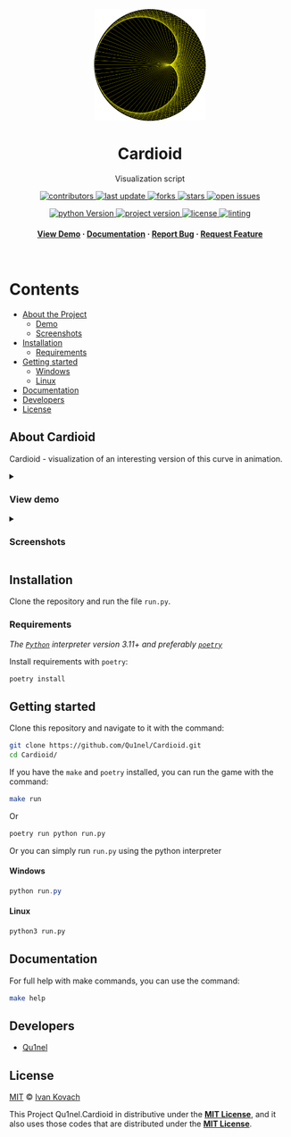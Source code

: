 <div align="center">
  <img src=".github/assets/logo.png" alt="logo" width="200px" height="auto" />
  <h1>Cardioid</h1>

  <p>Visualization script</p>

<!-- Badges -->
<p>
  <a href="https://github.com/Qu1nel/Cardioid/graphs/contributors">
    <img src="https://img.shields.io/github/contributors/Qu1nel/Cardioid" alt="contributors" />
  </a>
  <a href="https://github.com/Qu1nel/Cardioid/commits/main">
    <img src="https://img.shields.io/github/last-commit/Qu1nel/Cardioid" alt="last update" />
  </a>
  <a href="https://github.com/Qu1nel/Cardioid/network/members">
    <img src="https://img.shields.io/github/forks/Qu1nel/Cardioid" alt="forks" />
  </a>
  <a href="https://github.com/Qu1nel/Cardioid/stargazers">
    <img src="https://img.shields.io/github/stars/Qu1nel/Cardioid" alt="stars" />
  </a>
  <a href="https://github.com/Qu1nel/Cardioid/issues/">
    <img src="https://img.shields.io/github/issues/Qu1nel/Cardioid" alt="open issues" />
  </a>
</p>

<p>
  <a href="https://www.python.org/downloads/release/python-3110/" >
    <img src="https://img.shields.io/badge/Python-3.11%2B-blueviolet" alt="python Version" />
  <a>
  <a href="https://github.com/Qu1nel/Cardioid/releases/">
    <img src="https://img.shields.io/github/v/release/Qu1nel/Cardioid" alt="project version" />
  <a>
  <a href="https://github.com/Qu1nel/Cardioid/blob/main/LICENSE">
    <img src="https://img.shields.io/github/license/Qu1nel/Cardioid?color=g" alt="license" />
  </a>
  <a href="">
    <img src="https://img.shields.io/github/actions/workflow/status/Qu1nel/Cardioid/python_linting.yml" alt="linting" />
  </a>
</p>

<h4>
  <a href="#view-demo">View Demo</a>
  <span> · </span>
  <a href="#documentation">Documentation</a>
  <span> · </span>
  <a href="https://github.com/Qu1nel/Cardioid/issues/">Report Bug</a>
  <span> · </span>
  <a href="https://github.com/Qu1nel/Cardioid/issues/">Request Feature</a>
</h4>
</div>

<br />

<!-- Table of Contents -->

# Contents

- [About the Project](#about-tictactoe)
  - [Demo](#view-demo)
  - [Screenshots](#screenshots)
- [Installation](#installation)
  - [Requirements](#requirements)
- [Getting started](#getting-started)
  - [Windows](#windows)
  - [Linux](#linux)
- [Documentation](#documentation)
- [Developers](#developers)
- [License](#license)

## About Cardioid

Cardioid - visualization of an interesting version of this curve in animation.

<details>
  <summary><h3 id="view-demo">View demo</h3></summary>
  <div align="center">
    <img src=".github/assets/demo.gif" alt="gif_demo" width="500px" />
  </div>
</details>

<details>
  <summary><h3 id="screenshots">Screenshots</h3></summary>
  <div align="center">
    <img src=".github/assets/preview_1.png" alt="preview_1" width="350px" />
    <img src=".github/assets/preview_2.png" alt="preview_2" width="350px" />
    <img src=".github/assets/preview_3.png" alt="preview_3" width="350px" />
    <img src=".github/assets/preview_4.png" alt="preview_4" width="350px" />
  </div>
</details>

## Installation

Clone the repository and run the file `run.py`.

### Requirements

_The [`Python`](https://www.python.org/downloads/) interpreter version 3.11+ and preferably [`poetry`](https://python-poetry.org/)_

Install requirements with `poetry`:

```bash
poetry install
```

## Getting started

Clone this repository and navigate to it with the command:

```bash
git clone https://github.com/Qu1nel/Cardioid.git
cd Cardioid/
```

If you have the `make` and `poetry` installed, you can run the game with the command:

```bash
make run
```

Or

```bash
poetry run python run.py
```

Or you can simply run `run.py` using the python interpreter

#### Windows

```powershell
python run.py
```

#### Linux

```bash
python3 run.py
```

## Documentation

For full help with make commands, you can use the command:

```bash
make help
```

## Developers

- [Qu1nel](https://github.com/Qu1nel)

## License

[MIT](./LICENSE) © [Ivan Kovach](https://github.com/Qu1nel/)

This Project Qu1nel.Cardioid in distributive under the **[MIT License](./LICENSE)**, and it also uses those codes that are distributed under the **[MIT License](./LICENSE)**.
